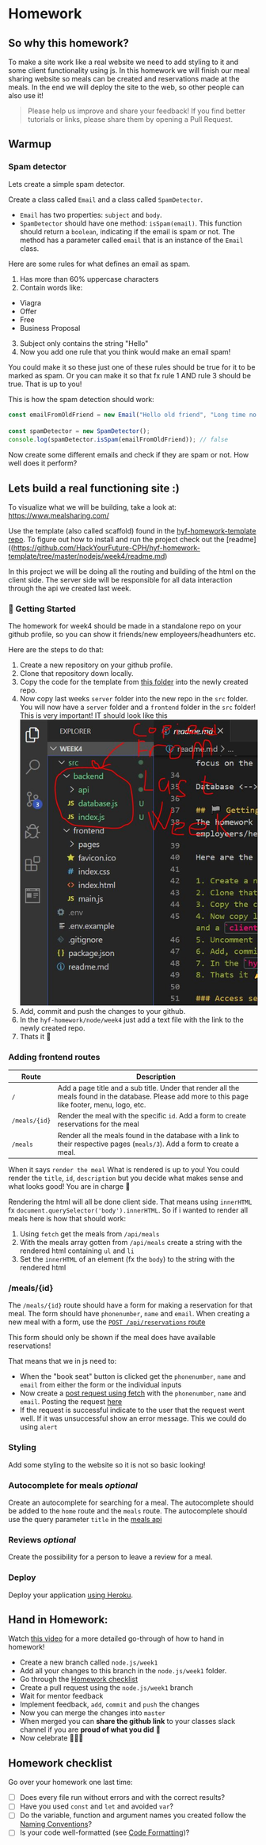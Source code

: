 # Homework

## So why this homework?

To make a site work like a real website we need to add styling to it and some client functionality using js. In this homework we will finish our meal sharing website so meals can be created and reservations made at the meals. In the end we will deploy the site to the web, so other people can also use it!

> Please help us improve and share your feedback! If you find better tutorials or links, please share them by opening a Pull Request.

## Warmup

### Spam detector

Lets create a simple spam detector.

Create a class called `Email` and a class called `SpamDetector`.

- `Email` has two properties: `subject` and `body`.
- `SpamDetector` should have one method: `isSpam(email)`. This function should return a `boolean`, indicating if the email is spam or not. The method has a parameter called `email` that is an instance of the `Email` class.

Here are some rules for what defines an email as spam.

1. Has more than 60% uppercase characters
2. Contain words like:

- Viagra
- Offer
- Free
- Business Proposal

3. Subject only contains the string "Hello"
4. Now you add one rule that you think would make an email spam!

You could make it so these just one of these rules should be true for it to be marked as spam. Or you can make it so that fx rule 1 AND rule 3 should be true. That is up to you!

This is how the spam detection should work:

```js
const emailFromOldFriend = new Email("Hello old friend", "Long time no see, when should we hang out again??");

const spamDetector = new SpamDetector();
console.log(spamDetector.isSpam(emailFromOldFriend)); // false
```

Now create some different emails and check if they are spam or not. How well does it perform?

## Lets build a real functioning site :)

To visualize what we will be building, take a look at: https://www.mealsharing.com/

Use the template (also called scaffold) found in the [hyf-homework-template repo](https://github.com/HackYourFuture-CPH/hyf-homework-template/tree/master/nodejs/week4). To figure out how to install and run the project check out the [readme]((https://github.com/HackYourFuture-CPH/hyf-homework-template/tree/master/nodejs/week4/readme.md)

In this project we will be doing all the routing and building of the html on the client side. The server side will be responsible for all data interaction through the api we created last week.

### 🏁 Getting Started <a name = "getting_started"></a>

The homework for week4 should be made in a standalone repo on your github profile, so you can show it friends/new employeers/headhunters etc.

Here are the steps to do that:

1. Create a new repository on your github profile.
2. Clone that repository down locally.
3. Copy the code for the template from [this folder](https://github.com/HackYourFuture-CPH/hyf-homework-template/tree/master/nodejs/week4) into the newly created repo.
4. Now copy last weeks `server` folder into the new repo in the `src` folder. You will now have a `server` folder and a `frontend` folder in the `src` folder! This is very important! IT should look like this ![Folder structure](./asset/../assets/folder-structure.jpg)
5. Add, commit and push the changes to your github.
6. In the `hyf-homework/node/week4` just add a text file with the link to the newly created repo.
7. Thats it 🎉

### Adding frontend routes

| Route         | Description                                                                                                                                         |
| ------------- | --------------------------------------------------------------------------------------------------------------------------------------------------- |
| `/`           | Add a page title and a sub title. Under that render all the meals found in the database. Please add more to this page like footer, menu, logo, etc. |
| `/meals/{id}` | Render the meal with the specific `id`. Add a form to create reservations for the meal                                                              |
| `/meals`      | Render all the meals found in the database with a link to their respective pages (`meals/3`). Add a form to create a meal.                          |

When it says `render the meal` What is rendered is up to you! You could render the `title`, `id`, `description` but you decide what makes sense and what looks good! You are in charge 💪

Rendering the html will all be done client side. That means using `innerHTML` fx `document.querySelector('body').innerHTML`. So if i wanted to render all meals here is how that should work:

1. Using `fetch` get the meals from `/api/meals`
2. With the meals array gotten from `/api/meals` create a string with the rendered html containing `ul` and `li`
3. Set the `innerHTML` of an element (fx the `body`) to the string with the rendered html

### /meals/{id}

The `/meals/{id}` route should have a form for making a reservation for that meal. The form should have `phonenumber`, `name` and `email`. When creating a new meal with a form, use the [`POST /api/reservations` route](../week3/homework.md#reservation)

This form should only be shown if the meal does have available reservations!

That means that we in js need to:

- When the "book seat" button is clicked get the `phonenumber`, `name` and `email` from either the form or the individual inputs
- Now create a [post request using fetch](https://developer.mozilla.org/en-US/docs/Web/API/Fetch_API/Using_Fetch#Supplying_request_options) with the `phonenumber`, `name` and `email`. Posting the request [here](../week3/homework.md#meal)
- If the request is successful indicate to the user that the request went well. If it was unsuccessful show an error message. This we could do using `alert`

### Styling

Add some styling to the website so it is not so basic looking!

### Autocomplete for meals _optional_

Create an autocomplete for searching for a meal. The autocomplete should be added to the `home` route and the `meals` route. The autocomplete should use the query parameter `title` in the [meals api](../week3/homework.md#get-apimeals-query-parameters)

### Reviews _optional_

Create the possibility for a person to leave a review for a meal.

### Deploy

Deploy your application [using Heroku](readme.md#deploying-to-heroku).

## Hand in Homework:

Watch [this video](https://www.youtube.com/watch?v=feyBVDhFQuk) for a more detailed go-through of how to hand in homework!

- Create a new branch called `node.js/week1`
- Add all your changes to this branch in the `node.js/week1` folder.
- Go through the [Homework checklist](#homework-checklist)
- Create a pull request using the `node.js/week1` branch
- Wait for mentor feedback
- Implement feedback, `add`, `commit` and `push` the changes
- Now you can merge the changes into `master`
- When merged you can **share the github link** to your classes slack channel if you are **proud of what you did** 💪
- Now celebrate 🎉🎉🎉

## Homework checklist

Go over your homework one last time:

- [ ] Does every file run without errors and with the correct results?
- [ ] Have you used `const` and `let` and avoided `var`?
- [ ] Do the variable, function and argument names you created follow the [Naming Conventions](https://github.com/HackYourFuture/fundamentals/blob/master/fundamentals/naming_conventions.md)?
- [ ] Is your code well-formatted (see [Code Formatting](https://github.com/HackYourFuture/fundamentals/blob/master/fundamentals/naming_conventions.md))?
